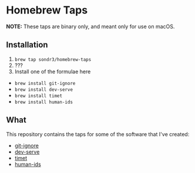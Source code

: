 # Homebrew Taps

**NOTE:** These taps are binary only, and meant only for use on macOS.

## Installation

1. `brew tap sondr3/homebrew-taps`
2. ???
3. Install one of the formulae here
  - `brew install git-ignore`
  - `brew install dev-serve`
  - `brew install timet`
  - `brew install human-ids`

## What

This repository contains the taps for some of the software that I've created:

- [git-ignore](https://github.com/sondr3/git-ignore)
- [dev-serve](https://github.com/sondr3/dev-serve)
- [timet](https://github.com/sondr3/timet-rs)
- [human-ids](https://github.com/sondr3/human-ids)
